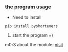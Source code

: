### the program usage
- Need to install
```
pip install pyshorteners
```
1. start the program =)

m0r3 about the module: [visit](https://pyshorteners.readthedocs.io/en/latest/)
